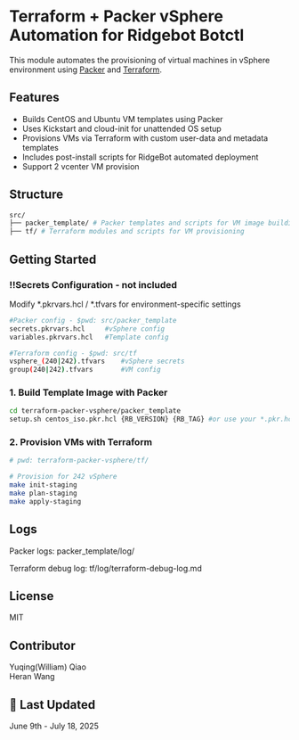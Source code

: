# Terraform + Packer vSphere Automation for Ridgebot Botctl
This module automates the provisioning of virtual machines in vSphere environment using [Packer](https://www.packer.io/) and [Terraform](https://www.terraform.io/).

## Features

- Builds CentOS and Ubuntu VM templates using Packer
- Uses Kickstart and cloud-init for unattended OS setup
- Provisions VMs via Terraform with custom user-data and metadata templates
- Includes post-install scripts for RidgeBot automated deployment
- Support 2 vcenter VM provision

## Structure

```bash
src/
├── packer_template/ # Packer templates and scripts for VM image building
├── tf/ # Terraform modules and scripts for VM provisioning
```

## Getting Started

### ‼️Secrets Configuration - not included
Modify *.pkrvars.hcl / *.tfvars for environment-specific settings
```bash
#Packer config - $pwd: src/packer_template 
secrets.pkrvars.hcl     #vSphere config
variables.pkrvars.hcl   #Template config
``` 

```bash
#Terraform config - $pwd: src/tf 
vsphere_(240|242).tfvars    #vSphere secrets
group(240|242).tfvars       #VM config
``` 


### 1. Build Template Image with Packer

```bash
cd terraform-packer-vsphere/packer_template  
setup.sh centos_iso.pkr.hcl {RB_VERSION} {RB_TAG} #or use your *.pkr.hcl
```

### 2. Provision VMs with Terraform
```bash
# pwd: terraform-packer-vsphere/tf/

# Provision for 242 vSphere
make init-staging
make plan-staging
make apply-staging
```

## Logs
Packer logs: packer_template/log/

Terraform debug log: tf/log/terraform-debug-log.md

## License
MIT

## Contributor
Yuqing(William) Qiao  
Heran Wang

<!-- Add more contributors as needed -->

## 📅 Last Updated

June 9th - July 18, 2025